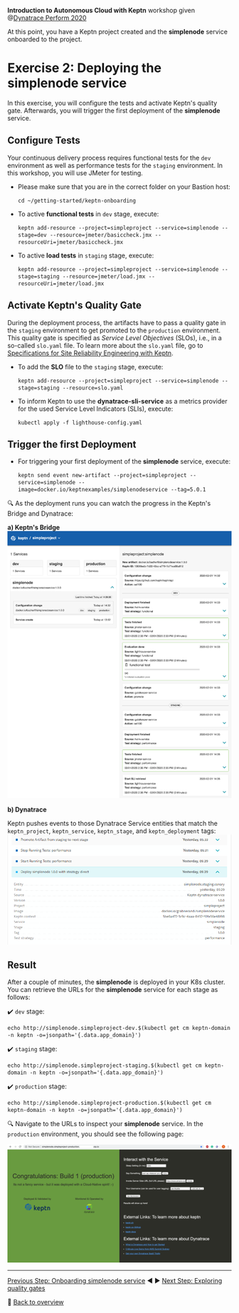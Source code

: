 **Introduction to Autonomous Cloud with Keptn** workshop given @[Dynatrace Perform 2020](https://https://www.dynatrace.com/perform-vegas//)

At this point, you have a Keptn project created and the **simplenode** service onboarded to the project.

# Exercise 2: Deploying the simplenode service

<!-- 1. In this exercise, you will automatically configure Dynatrace for perfectly supporting the continuous delivery journey your **simplenode** service has to go through. -->
In this exercise, you will configure the tests and activate Keptn's quality gate.
Afterwards, you will trigger the first deployment of the **simplenode** service. 

<!-- ## Configure Dynatrace 

You can use Keptn to automatically generate a Dynatrace dashboard and management zones for your *simplenode* project. 

* To create a Dynatrace **Dashboard** and **Management zones**, execute:

    ```console
    keptn configure monitoring dynatrace --project=simpleproject
    ```

* Afterwards, you can view your generated Dashboard under: `https://<YOUR_DYNATRACE_TENANT>/#dashboards` -->

## Configure Tests

Your continuous delivery process requires functional tests for the `dev` environment as well as performance tests for the `staging` environment. In this workshop, you will use JMeter for testing.

* Please make sure that you are in the correct folder on your Bastion host: 

    ```console
    cd ~/getting-started/keptn-onboarding
    ```

* To active **functional tests** in `dev` stage, execute: 

    ```console
    keptn add-resource --project=simpleproject --service=simplenode --stage=dev --resource=jmeter/basiccheck.jmx --resourceUri=jmeter/basiccheck.jmx
    ```
<!--
* To active **load tests** in *dev* stage, execute: 
```
keptn add-resource --project=simpleproject --service=simplenode --stage=dev --resource=jmeter/basiccheck.jmx --resourceUri=jmeter/load.jmx
```

* To active **functional tests** in *staging* stage, execute: 
```
keptn add-resource --project=simpleproject --service=simplenode --stage=staging --resource=jmeter/basiccheck.jmx --resourceUri=jmeter/basiccheck.jmx
```
-->

* To active **load tests** in `staging` stage, execute: 
    ```console
    keptn add-resource --project=simpleproject --service=simplenode --stage=staging --resource=jmeter/load.jmx --resourceUri=jmeter/load.jmx
    ```

## Activate Keptn's Quality Gate

During the deployment process, the artifacts have to pass a quality gate in the `staging` environment to get promoted to the `production` environment. 
This quality gate is specified as *Service Level Objectives* (SLOs), i.e., in a so-called `slo.yaml` file.
To learn more about the `slo.yaml` file, go to [Specifications for Site Reliability Engineering with Keptn](https://github.com/keptn/spec/blob/0.1.2/sre.md).

* To add the **SLO** file to the `staging` stage, execute: 

    ```console
    keptn add-resource --project=simpleproject --service=simplenode --stage=staging --resource=slo.yaml
    ```

* To inform Keptn to use the **dynatrace-sli-service** as a metrics provider for the used Service Level Indicators (SLIs), execute:

    ```console
    kubectl apply -f lighthouse-config.yaml
    ```

## Trigger the first Deployment

* For triggering your first deployment of the **simplenode** service, execute:
   
    ```console
    keptn send event new-artifact --project=simpleproject --service=simplenode --image=docker.io/keptnexamples/simplenodeservice --tag=5.0.1
    ```
   
:mag: As the deployment runs you can watch the progress in the Keptn's Bridge and Dynatrace:

**a) Keptn's Bridge**
![](../images/keptn_bridge_events.png)

**b) Dynatrace**

Keptn pushes events to those Dynatrace Service entities that match the `keptn_project`, `keptn_service`, `keptn_stage`, and `keptn_deployment` tags:
![](../images/dynatrace_events.png)

## Result

After a couple of minutes, the **simplenode** is deployed in your K8s cluster. You can retrieve the URLs for the **simplenode** service for each stage as follows:

:heavy_check_mark: `dev` stage: 
```console
echo http://simplenode.simpleproject-dev.$(kubectl get cm keptn-domain -n keptn -o=jsonpath='{.data.app_domain}')
```

:heavy_check_mark: `staging` stage: 
```console
echo http://simplenode.simpleproject-staging.$(kubectl get cm keptn-domain -n keptn -o=jsonpath='{.data.app_domain}')
```

:heavy_check_mark: `production` stage: 
```console
echo http://simplenode.simpleproject-production.$(kubectl get cm keptn-domain -n keptn -o=jsonpath='{.data.app_domain}')
```

:mag: Navigate to the URLs to inspect your **simplenode** service. In the `production` environment, you should see the following page:

![](../images/simplenode-production.png)

---

[Previous Step: Onboarding simplenode service](../01_Onboarding_simplenode_service) :arrow_backward: :arrow_forward: [Next Step: Exploring quality gates](../03_Exploring_quality_gates)

:arrow_up_small: [Back to overview](https://github.com/keptn-workshops/getting-started#overview)